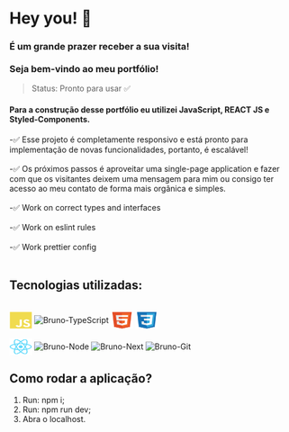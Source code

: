 # Hey you! 👋

### É um grande prazer receber a sua visita! <br></br>Seja bem-vindo ao meu portfólio!

> Status: Pronto para usar ✅

#### Para a construção desse portfólio eu utilizei JavaScript, REACT JS e Styled-Components. 

-✅ Esse projeto é completamente responsivo e está pronto para implementação de novas funcionalidades, portanto, é escalável! <br></br>
-✅ Os próximos passos é aproveitar uma single-page application e fazer com que os visitantes deixem uma mensagem para mim ou consigo ter acesso ao meu contato de forma mais orgânica e simples. <br></br>
-✅ Work on correct types and interfaces <br></br>
-✅ Work on eslint rules <br></br>
-✅ Work prettier config <br></br>

## Tecnologias utilizadas:
<div style="display: inline_block"><br>
  <img align="center" alt="Bruno-Js" height="30" width="40" src="https://raw.githubusercontent.com/devicons/devicon/master/icons/javascript/javascript-plain.svg">
  <img align="center" alt="Bruno-TypeScript" height="30" width="40" src="https://cdn.worldvectorlogo.com/logos/typescript-2.svg">
  <img align="center" alt="Bruno-HTML" height="30" width="40" src="https://raw.githubusercontent.com/devicons/devicon/master/icons/html5/html5-original.svg">
  <img align="center" alt="Bruno-CSS" height="30" width="40" src="https://raw.githubusercontent.com/devicons/devicon/master/icons/css3/css3-original.svg">
  <br></br>
  <img align="center" alt="Bruno-React" height="30" width="40" src="https://raw.githubusercontent.com/devicons/devicon/master/icons/react/react-original.svg">
  <img align="center" alt="Bruno-Node" height="30" width="40" src="https://www.svgrepo.com/download/354119/nodejs-icon.svg">
  <img align="center" alt="Bruno-Next" height="30" width="40" src="https://www.svgrepo.com/show/368858/nextjs.svg">
  <img align="center" alt="Bruno-Git" height="30" width="40" src="https://www.logo.wine/a/logo/GitHub/GitHub-Logo.wine.svg">
</div>

## Como rodar a aplicação?

1) Run: npm i;
2) Run: npm run dev;
3) Abra o localhost.

